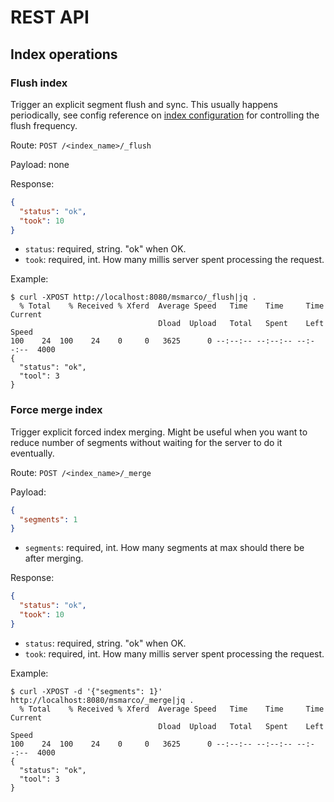 # REST API

## Index operations

### Flush index

Trigger an explicit segment flush and sync. This usually happens periodically, see config reference on [index configuration](../config.md#index-configuration) for controlling the flush frequency.

Route: `POST /<index_name>/_flush`

Payload: none

Response: 

```json
{
  "status": "ok",
  "took": 10
}
```

* `status`: required, string. "ok" when OK.
* `took`: required, int. How many millis server spent processing the request.

Example:

```shell
$ curl -XPOST http://localhost:8080/msmarco/_flush|jq .
  % Total    % Received % Xferd  Average Speed   Time    Time     Time  Current
                                 Dload  Upload   Total   Spent    Left  Speed
100    24  100    24    0     0   3625      0 --:--:-- --:--:-- --:--:--  4000
{
  "status": "ok",
  "tool": 3
}
```

### Force merge index

Trigger explicit forced index merging. Might be useful when you want to reduce number of segments without waiting for the server to do it eventually.

Route: `POST /<index_name>/_merge`

Payload: 

```json
{
  "segments": 1
}
```

* `segments`: required, int. How many segments at max should there be after merging. 

Response:

```json
{
  "status": "ok",
  "took": 10
}
```

* `status`: required, string. "ok" when OK.
* `took`: required, int. How many millis server spent processing the request.

Example:

```shell
$ curl -XPOST -d '{"segments": 1}' http://localhost:8080/msmarco/_merge|jq .
  % Total    % Received % Xferd  Average Speed   Time    Time     Time  Current
                                 Dload  Upload   Total   Spent    Left  Speed
100    24  100    24    0     0   3625      0 --:--:-- --:--:-- --:--:--  4000
{
  "status": "ok",
  "tool": 3
}
```
